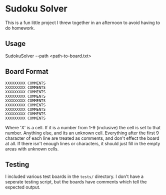 # Sudoku Solver
This is a fun little project I threw together in an afternoon to avoid
having to do homework.

## Usage
SudokuSolver --path <path-to-board.txt>

## Board Format
```
XXXXXXXXX COMMENTS
XXXXXXXXX COMMENTS
XXXXXXXXX COMMENTS
XXXXXXXXX COMMENTS
XXXXXXXXX COMMENTS
XXXXXXXXX COMMENTS
XXXXXXXXX COMMENTS
XXXXXXXXX COMMENTS
XXXXXXXXX COMMENTS
```

Where 'X' is a cell. If it is a number from 1-9 (inclusive) the cell is set
to that number. Anything else, and its an unknown cell. Everything after the
first 9 character of each line are treated as comments, and don't effect the
board at all. If there isn't enough lines or characters, it should just fill
in the empty areas with unknown cells.

## Testing
I included various test boards in the ```tests/``` directory. I don't have a
seperate testing script, but the boards have comments which tell the expected
output.